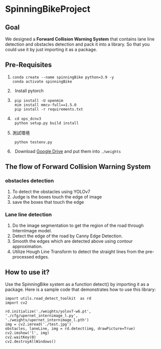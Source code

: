 # SpinningBikeProject
## Goal

We designed a **Forward Collision Warning System** that contains lane line detection and obstacles detection and pack it into a library. So that you could use it by just importing it as a package.

## Pre-Requisites
1.  ```
    conda create --name spinningBike python=3.9 -y
    conda activate spinningBike
    ```
2. &nbsp; Install pytorch
3. ```
    pip install -U openmim
    mim install mmcv-full==1.5.0
    pip install -r requirements.txt
    ```
4. ```
    cd ops_dcnv3
    python setup.py build install
   ```
5. 測試環境
   ```
    python testenv.py
   ```
6. &nbsp; Download [Google Drive](https://drive.google.com/drive/folders/1Sb6b0BC1J_1LKZ2U57y-wOMGemdH8yn_?usp=share_link) and put them into `./weights`

## The flow of Forward Collision Warning System
### obstacles detection
   1. To detect the obstacles using YOLOv7
   2. Judge is the boxes touch the edge of image
   3. save the boxes that touch the edge
### Lane line detection
   1. Do the image segmentation to get the region of the road through InternImage model.
   2. Detect the edge of the road by Canny Edge Detection.
   3. Smooth the edges which are detected above using contour approximation.
   4. Utilize Hough Line Transform to detect the straight lines from the pre-processed edges.
## How to use it?
Use the SpinningBike system as a function detect() by importing it as a package. Here is a sample code that demonstrates how to use this library:
```
import utils.road_detect_toolkit  as rd
import cv2

rd.initialize('./weights/yolov7-w6.pt', './cfg/upernet_internimage_l.py', './weights/upernet_internimage_l.pth')
img = cv2.imread('./test.jpg')
obstacles, laneLine, img = rd.detect(img, drawPicture=True)
cv2.imshow('l', img)
cv2.waitKey(0)
cv2.destroyAllWindows()
```

